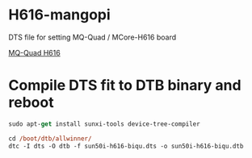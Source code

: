 # H616-mangopi
DTS file for setting MQ-Quad / MCore-H616 board

[MQ-Quad H616](https://mangopi.org/mqquad)
# Compile DTS fit to DTB binary and reboot

```ps
sudo apt-get install sunxi-tools device-tree-compiler

cd /boot/dtb/allwinner/
dtc -I dts -O dtb -f sun50i-h616-biqu.dts -o sun50i-h616-biqu.dtb
```
